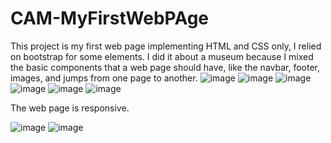 # CAM-MyFirstWebPAge
This project is my first web page implementing HTML and CSS only, I relied on bootstrap for some elements. I did it about a museum because I mixed the basic components that a web page should have, like the navbar, footer, images, and jumps from one page to another.
![image](https://user-images.githubusercontent.com/64048657/135693467-986280bf-cf05-4bfe-8899-6b6578df4ed4.png)
![image](https://user-images.githubusercontent.com/64048657/135693574-51fe96c1-cecb-4b04-847f-6084f305284b.png)
![image](https://user-images.githubusercontent.com/64048657/135693650-7e53452e-e3cc-41fa-9263-bce28e4819c0.png)
![image](https://user-images.githubusercontent.com/64048657/135693658-1ac3d732-36e7-481b-9704-c7619cc7c311.png)
![image](https://user-images.githubusercontent.com/64048657/135693664-7d39b6c3-67a4-4c96-a063-62cb69a0cc5c.png)
![image](https://user-images.githubusercontent.com/64048657/135693673-94271ecf-e317-40ff-9b93-ca9a65330aec.png)

The web page is responsive.

![image](https://user-images.githubusercontent.com/64048657/135693675-5fcccd96-a8c6-4c6e-8567-4a4d9b5f81df.png)
![image](https://user-images.githubusercontent.com/64048657/135693677-8eae3b9b-3006-4a75-bdae-76d7b802273f.png)
